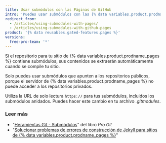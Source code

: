 ```yaml
---
title: Usar submódulos con las Páginas de GitHub
intro: 'Puedes usar submódulos con las {% data variables.product.prodname_pages %} para incluir otros proyectos en el código de tu sitio.'
redirect_from:
  - /articles/using-submodules-with-pages/
  - /articles/using-submodules-with-github-pages
product: '{% data reusables.gated-features.pages %}'
versions:
  free-pro-team: '*'
---
```


Si el repositorio para tu sitio de {% data variables.product.prodname_pages %} contiene submódulos, sus contenidos se extraerán automáticamente cuando se compile tu sitio.

Solo puedes usar submódulos que apunten a los repositorios públicos, porque el servidor de {% data variables.product.prodname_pages %} no puede acceder a los repositorios privados.

Utiliza la URL de solo lectura `https://` para tus submódulos, incluidos los submódulos anidados. Puedes hacer este cambio en tu archivo _.gitmodules_.

### Leer más

- "[Heramientas Git - Submódulos](https://git-scm.com/book/en/Git-Tools-Submodules)" del libro _Pro Git_
- "[Solucionar problemas de errores de construcción de Jekyll para sitios de {% data variables.product.prodname_pages %}](/articles/troubleshooting-jekyll-build-errors-for-github-pages-sites)"
